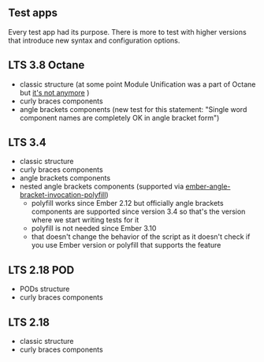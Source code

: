 Test apps
------------------------------------------------------------------------------

Every test app had its purpose. There is more to test with higher versions that introduce new syntax and configuration options. 

## LTS 3.8 Octane

- classic structure (at some point Module Unification was a part of Octane but [it's not anymore](https://blog.emberjs.com/2019/03/11/update-on-module-unification-and-octane.html) )
- curly braces components
- angle brackets components (new test for this statement: "Single word component names are completely OK in angle bracket form") 

## LTS 3.4

- classic structure
- curly braces components
- angle brackets components
- nested angle brackets components (supported via [ember-angle-bracket-invocation-polyfill](https://github.com/rwjblue/ember-angle-bracket-invocation-polyfill))
  - polyfill works since Ember 2.12 but officially angle brackets components are supported since version 3.4 so that's the version where we start writing tests for it
  - polyfill is not needed since Ember 3.10
  - that doesn't change the behavior of the script as it doesn't check if you use Ember version or polyfill that supports the feature

## LTS 2.18 POD

- PODs structure
- curly braces components

## LTS 2.18

- classic structure
- curly braces components
